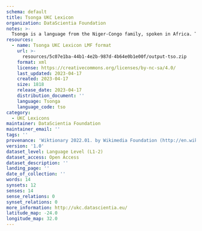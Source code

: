 ```yaml
---
schema: default
title: Tsonga UKC Lexicon
organization: DataScientia Foundation
notes: >-
  Tsonga is a language from the Niger-Congo family, spoken in Africa. The UKC Lexicon of Tsonga is represented as a lexico-semantic network. It consists of words, word senses, synsets, as well as sense-level and synset-level relationships.
resources:
  - name: Tsonga UKC Lexicon LMF format
    url: >-
      resources/5c07e1ba-44b1-4e2b-987d-4b64e0b1e00f/output-tso.zip
    format: xml
    license: https://creativecommons.org/licenses/by-nc-sa/4.0/
    last_updated: 2023-04-17
    created: 2023-04-17
    size: 1818
    release_date: 2023-04-17
    distribution_document: ''
    language: Tsonga
    language_code: tso
category:
  - UKC Lexicons
maintainer: DataScientia Foundation
maintainer_email: ''
tags: ''
provenance: 'Wiktionary 2022.01. by Wikimedia Foundation (http://en.wiktionary.org); Princeton WordNet 2.1 by Princeton University (https://wordnet.princeton.edu)'
version: '1.0'
dataset_level: Language Level (L1-2)
dataset_access: Open Access
dataset_description: ''
landing_page: ''
date_of_collection: ''
words: 14
synsets: 12
senses: 14
sense_relations: 0
synset_relations: 0
more_information: http://ukc.datascientia.eu/
latitude_map: -24.0
longitude_map: 32.0
---
```

